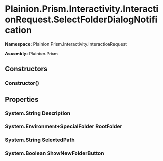 
# Plainion.Prism.Interactivity.InteractionRequest.SelectFolderDialogNotification

**Namespace:** Plainion.Prism.Interactivity.InteractionRequest

**Assembly:** Plainion.Prism


## Constructors

### Constructor()


## Properties

### System.String Description

### System.Environment+SpecialFolder RootFolder

### System.String SelectedPath

### System.Boolean ShowNewFolderButton
